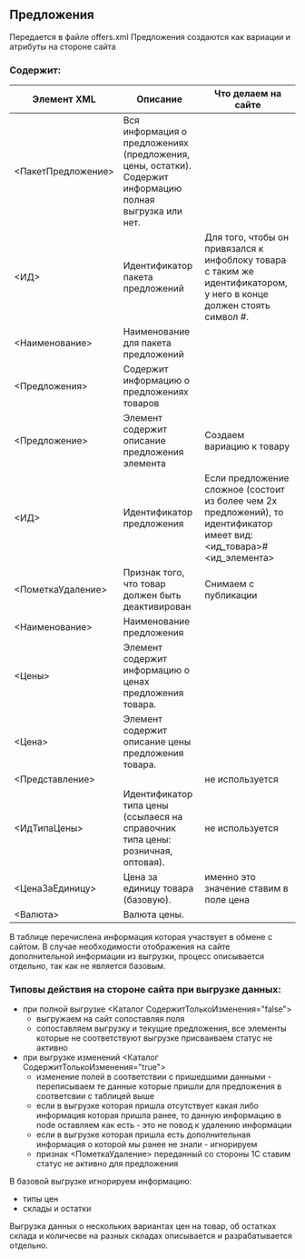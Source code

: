 ## Предложения
Передается в файле offers.xml
Предложения создаются как вариации и атрибуты на стороне сайта

### Содержит:
| Элемент XML                     | Описание                                      | Что делаем на сайте      |
|---------------------------------|-----------------------------------------------|--------------------------|
|<ПакетПредложение>               | Вся информация о предложениях (предложения, цены, остатки). Содержит информацию полная выгрузка или нет.  |            |
|<ИД>                             |Идентификатор пакета предложений                    |Для того, чтобы он привязался к инфоблоку товара с таким же идентификатором, у него в конце должен стоять символ #.  |
|<Наименование>                   | Наименование для пакета предложений                                              |   |
|<Предложения>                   |Содержит информацию о предложениях товаров                                            |   |
|<Предложение>                   |Элемент содержит описание предложения элемента                                               |Создаем вариацию к товару   |
|<ИД>                             |Идентификатор предложения                      |Если предложение сложное (состоит из более чем 2х предложений), то идентификатор имеет вид: <ид_товара>#<ид_элемента>
|<ПометкаУдаление>                |Признак того, что товар должен быть деактивирован|Снимаем с публикации|
|<Наименование>                   |Наименование предложения                                              |   |
|<Цены>                  | Элемент содержит информацию о ценах предложения товара.                                             |   |
|<Цена>                  | Элемент содержит описание цены предложения товара.                                             |   |
|<Представление>               |       | не используется  |
|<ИдТипаЦены>               |Идентификатор типа цены (ссылаеся на справочник типа цены: розничная, оптовая).       |  не используется |
|<ЦенаЗаЕдиницу>               | Цена за единицу товара (базовую).      | именно это значение ставим в поле цена  |
|<Валюта>               | Валюта цены.      |   |

В таблице перечислена информация которая участвует в обмене с сайтом. В случае необходимости отображения на сайте дополнительной информации из выгрузки, процесс описывается отдельно, так как не является базовым.

### Типовы действия на стороне сайта при выгрузке данных:
* при полной выгрузке <Каталог СодержитТолькоИзменения="false">
  * выгружаем на сайт сопоставляя поля
  * сопоставляем выгрузку и текущие предложения, все элементы которые не соответствуют выгрузке присваиваем статус не активно
* при выгрузке изменений <Каталог СодержитТолькоИзменения="true">
  * изменение полей в соответствии с пришедшими данными - переписываем те данные которые пришли для предложения в соответсвии с таблицей выше
  * если в выгрузке которая пришла отсутствует какая либо информация которая пришла ранее, то данную информацию в node оставляем как есть - это не повод к удалению информации
  * если в выгрузке которая пришла есть дополнительная информация о которой мы ранее не знали - игнорируем
  * признак <ПометкаУдаление> переданный со стороны 1С ставим статус не активно для предложения

В базовой выгрузке игнорируем информацию:
* типы цен
* склады и остатки

Выгрузка данных о нескольких вариантах цен на товар, об остатках склада и количесве на разных складах описывается и разрабатывается отдельно.
